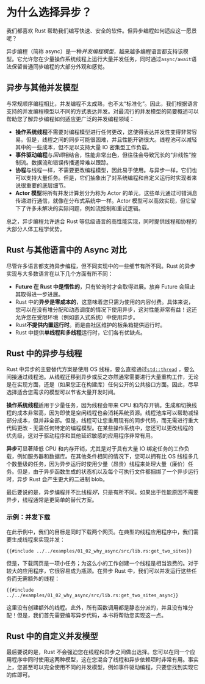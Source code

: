 # 为什么选择异步？

我们都喜欢 Rust 帮助我们编写快速、安全的软件。但异步编程如何适应这一愿景呢？

异步编程（简称 async）是一种*并发编程模型*，越来越多编程语言都支持该模型。它允许您在少量操作系统线程上运行大量并发任务，同时通过`async/await`语法保留普通同步编程的大部分外观和感觉。

## 异步与其他并发模型

与常规顺序编程相比，并发编程不太成熟，也不太“标准化”。因此，我们根据语言支持的并发编程模型以不同的方式表达并发。对最流行的并发模型的简要概述可以帮助您了解异步编程如何适应更广泛的并发编程领域：

- **操作系统线程**不需要对编程模型进行任何更改，这使得表达并发性变得非常容易。但是，线程之间的同步可能很困难，并且性能开销很大。线程池可以减轻其中的一些成本，但不足以支持大量 IO 密集型工作负载。
- **事件驱动编程**与*回调*相结合，性能非常出色，但往往会导致冗长的“非线性”控制流。数据流和错误传播通常难以跟踪。
- **协程**与线程一样，不需要更改编程模型，因此易于使用。与异步一样，它们也可以支持大量任务。但是，它们抽象出了对系统编程和自定义运行时实现者来说很重要的底层细节。
- **Actor 模型**将所有并发计算划分为称为 Actor 的单元，这些单元通过可错消息传递进行通信，就像在分布式系统中一样。Actor 模型可以高效实现，但它留下了许多未解决的实际问题，例如流控制和重试逻辑。

总之，异步编程允许适合 Rust 等低级语言的高性能实现，同时提供线程和协程的大部分人体工程学优势。

## Rust 与其他语言中的 Async 对比

尽管许多语言都支持异步编程，但不同实现中的一些细节有所不同。Rust 的异步实现与大多数语言在以下几个方面有所不同：

- **Future 在 Rust 中是惰性的**，只有轮询时才会取得进展。放弃 Future 会阻止其取得进一步进展。
- Rust 中的**异步是零成本的**，这意味着您只需为使用的内容付费。具体来说，您可以在没有堆分配和动态调度的情况下使用异步，这对性能非常有益！这还允许您在受限环境（例如嵌入式系统）中使用异步。
- Rust**不提供内置运行时**。而是由社区维护的板条箱提供运行时。
- Rust 中提供**单线程和多线程**运行时，它们各有优缺点。

## Rust 中的异步与线程

Rust 中异步的主要替代方案是使用 OS 线程，要么直接通过[`std::thread`](https://doc.rust-lang.org/std/thread/) ，要么间接通过线程池。从线程迁移到异步或反之亦然通常需要进行大量重构工作，无论是在实现方面，还是（如果您正在构建库）任何公开的公共接口方面。因此，尽早选择适合您需求的模型可以节省大量开发时间。

**操作系统线程**适用于少量任务，因为线程会带来 CPU 和内存开销。生成和切换线程的成本非常高，因为即使是空闲线程也会消耗系统资源。线程池库可以帮助减轻部分成本，但并非全部。但是，线程可让您重用现有的同步代码，而无需进行重大代码更改 - 无需任何特定的编程模型。在某些操作系统中，您还可以更改线程的优先级，这对于驱动程序和其他延迟敏感的应用程序非常有用。

**异步**可显著降低 CPU 和内存开销，尤其是对于具有大量 IO 绑定任务的工作负载，例如服务器和数据库。在其他条件相同的情况下，您可以拥有比 OS 线程多几个数量级的任务，因为异步运行时使用少量（昂贵）线程来处理大量（廉价）任务。但是，由于异步函数生成的状态机以及每个可执行文件都捆绑了一个异步运行时，异步 Rust 会产生更大的二进制 blob。

最后要说的是，异步编程并不比线程*好*，只是有所不同。如果出于性能原因不需要异步，线程通常是更简单的替代方案。

### 示例：并发下载

在此示例中，我们的目标是同时下载两个网页。在典型的线程应用程序中，我们需要生成线程来实现并发：

```rust,ignore
{{#include ../../examples/01_02_why_async/src/lib.rs:get_two_sites}}
```

但是，下载网页是一项小任务；为这么小的工作创建一个线程是相当浪费的。对于较大的应用程序，它很容易成为瓶颈。在异步 Rust 中，我们可以并发运行这些任务而无需额外的线程：

```rust,ignore
{{#include ../../examples/01_02_why_async/src/lib.rs:get_two_sites_async}}
```

这里没有创建额外的线程。此外，所有函数调用都是静态分派的，并且没有堆分配！但是，我们首先需要编写异步代码，本书将帮助您实现这一点。

## Rust 中的自定义并发模型

最后要说的是，Rust 不会强迫您在线程和异步之间做出选择。您可以在同一个应用程序中同时使用这两种模型，这在您混合了线程和异步依赖项时非常有用。事实上，您甚至可以完全使用不同的并发模型，例如事件驱动编程，只要您找到实现它的库即可。
